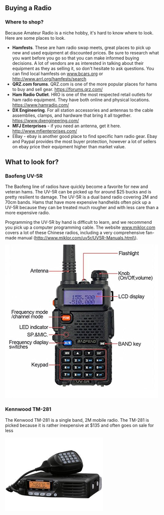 ## Buying a Radio

### Where to shop?

Because Amateur Radio is a niche hobby, it's hard to know where to look. Here are some places to look.

* **Hamfests**. These are ham radio swap meets, great places to pick up new and used equipment at discounted prices. Be sure to research what you want before you go so that you can make informed buying decisions. A lot of vendors are as interested in talking about their equipment as they as selling it, so don't hesitate to ask questions. You can find local hamfests on www.bcars.org or http://www.arrl.org/hamfests/search
* **QRZ.com forums**. QRZ.com is one of the more popular places for hams to buy and sell gear.  https://forums.qrz.com/
* **Ham Radio Outlet**. HRO is one of the most respected retail outlets for ham radio equipment. They have both online and physical locations. https://www.hamradio.com/
* **DX Engineering**. For all station accessories and antennas to the cable assemblies, clamps, and hardware that bring it all together. https://www.dxengineering.com/
* **MFJ Enterprises** - if you need an antenna, get it here. http://www.mfjenterprises.com/
* EBay - ebay is another good place to find specific ham radio gear. Ebay and Paypal provides the most buyer protection, however a lot of sellers on ebay price their equipment higher than market value. 



## What to look for?

### Baofeng UV-5R

The Baofeng line of radios have quickly become a favorite for new and veteran hams. The UV-5R can be picked up for around $25 bucks and is pretty resilient to damage. The UV-5R is a dual band radio covering 2M and 70cm bands. Hams that have more expensive handhelds often pick up a UV-5R because they can be treated much rougher and with less care than a more expensive radio. 

Programming the UV-5R by hand is difficult to learn, and we recommend you pick up a computer programming cable. The website www.miklor.com covers a lot of these Chinese radios, including a very comprehensive fan-made manual \(http://www.miklor.com/uv5r/UV5R-Manuals.html\).

![](/assets/uv5r.png)

### Kennwood TM-281 

The Kenwood TM-281 is a single band, 2M mobile radio. The TM-281 is picked because it is rather inexpensive at $135 and often goes on sale for less

 ![](/assets/tm-281.png)

### 





